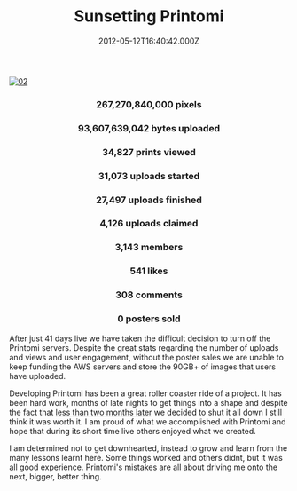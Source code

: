 ﻿---
coverImage: /images/fallback-post-header.png
date: "2012-05-12T16:40:42.000Z"
tags: []
title: Sunsetting Printomi
oldUrl: /printomi/sunsetting-printomi
---

[![](https://www.mikecann.blog/wp-content/uploads/2012/05/02.png "02")](https://www.mikecann.blog/wp-content/uploads/2012/05/02.png)

<div style="text-align: center;">

### **267,270,840,000** pixels

### **93,607,639,042** bytes uploaded

### **34,827** prints viewed

### **31,073** uploads started

### **27,497** uploads finished

### **4,126** uploads claimed

### **3,143** members

### **541** likes

### **308** comments

### **0** posters sold

<!-- more -->
</div>

After just 41 days live we have taken the difficult decision to turn off the Printomi servers. Despite the great stats regarding the number of uploads and views and user engagement, without the poster sales we are unable to keep funding the AWS servers and store the 90GB+ of images that users have uploaded.

Developing Printomi has been a great roller coaster ride of a project. It has been hard work, months of late nights to get things into a shape and despite the fact that [less than two months later](/posts/introducing-printomi/) we decided to shut it all down I still think it was worth it. I am proud of what we accomplished with Printomi and hope that during its short time live others enjoyed what we created.

I am determined not to get downhearted, instead to grow and learn from the many lessons learnt here. Some things worked and others didnt, but it was all good experience. Printomi's mistakes are all about driving me onto the next, bigger, better thing.
